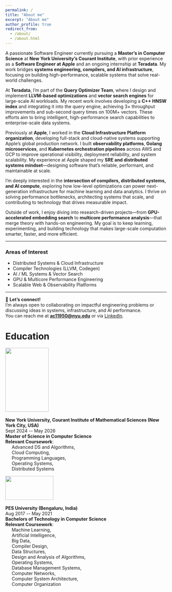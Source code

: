 ```yaml
---
permalink: /
title: "About me"
excerpt: "About me"
author_profile: true
redirect_from: 
  - /about/
  - /about.html
---
```


A passionate Software Engineer currently pursuing a **Master’s in Computer Science** at **New York University’s Courant Institute**, with prior experience as a **Software Engineer at Apple** and an ongoing internship at **Teradata**. My work bridges **systems engineering, compilers, and AI infrastructure**, focusing on building high-performance, scalable systems that solve real-world challenges.

At **Teradata**, I’m part of the **Query Optimizer Team**, where I design and implement **LLVM-based optimizations** and **vector search engines** for large-scale AI workloads. My recent work involves developing a **C++ HNSW index** and integrating it into the query engine, achieving 3× throughput improvements and sub-second query times on 100M+ vectors. These efforts aim to bring intelligent, high-performance search capabilities to enterprise-scale data systems.

Previously at **Apple**, I worked in the **Cloud Infrastructure Platform organization**, developing full-stack and cloud-native systems supporting Apple’s global production network. I built **observability platforms**, **Golang microservices**, and **Kubernetes orchestration pipelines** across AWS and GCP to improve operational visibility, deployment reliability, and system scalability. My experience at Apple shaped my **SRE and distributed systems mindset**—designing software that’s reliable, performant, and maintainable at scale.

I’m deeply interested in the **intersection of compilers, distributed systems, and AI compute**, exploring how low-level optimizations can power next-generation infrastructure for machine learning and data analytics. I thrive on solving performance bottlenecks, architecting systems that scale, and contributing to technology that drives measurable impact.

Outside of work, I enjoy diving into research-driven projects—from **GPU-accelerated embedding search** to **multicore performance analysis**—that merge theory with hands-on engineering. My goal is to keep learning, experimenting, and building technology that makes large-scale computation smarter, faster, and more efficient.

---

### **Areas of Interest**
* Distributed Systems & Cloud Infrastructure  
* Compiler Technologies (LLVM, Codegen)  
* AI / ML Systems & Vector Search  
* GPU & Multicore Performance Engineering  
* Scalable Web & Observability Platforms  

---

💬 **Let’s connect!**  
I’m always open to collaborating on impactful engineering problems or discussing ideas in systems, infrastructure, and AI performance.  
You can reach me at **[ac11950@nyu.edu](mailto:ac11950@nyu.edu)** or via [LinkedIn](https://www.linkedin.com/in/abhishek-chigurupati-7805b4158/).

  

# Education

<img width="135" height="200" src="https://abhishekch47.github.io/images/NYUCourant.jpg"/> <br>
<br>
<b>New York University, Courant Institute of Mathematical Sciences (New York City, USA)</b> <br>
Sept 2024 -- May 2026<br>
**Master of Science in Computer Science**  
**Relevant Coursework**:  
<span style="display: block; padding-left: 20px;">Advanced DS and Algorithms,</span>
<span style="display: block; padding-left: 20px;">Cloud Computing,</span>
<span style="display: block; padding-left: 20px;">Programming Languages,</span>
<span style="display: block; padding-left: 20px;">Operating Systems,</span>
<span style="display: block; padding-left: 20px;">Distributed Systems</span>




<img width="150" height="75" src="https://abhishekch47.github.io/images/pes.jpg"/> <br>
<br>
<b>PES University (Bengaluru, India)</b> <br>
Aug 2017 -- May 2021<br>
**Bachelors of Technology in Computer Science**<br>
**Relevant Coursework**:  
<span style="display: block; padding-left: 20px;">Machine Learning,</span>
<span style="display: block; padding-left: 20px;">Artificial Intelligence,</span>
<span style="display: block; padding-left: 20px;">Big Data,</span>
<span style="display: block; padding-left: 20px;">Compiler Design,</span>
<span style="display: block; padding-left: 20px;">Data Structures,</span>
<span style="display: block; padding-left: 20px;">Design and Analysis of Algorithms,</span>
<span style="display: block; padding-left: 20px;">Operating Systems,</span>
<span style="display: block; padding-left: 20px;">Database Management Systems,</span>
<span style="display: block; padding-left: 20px;">Computer Networks,</span>
<span style="display: block; padding-left: 20px;">Computer System Architecture,</span>
<span style="display: block; padding-left: 20px;">Computer Organization</span>




